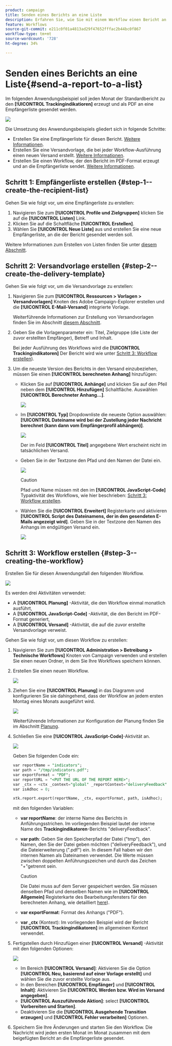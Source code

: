 ```yaml
---
product: campaign
title: Senden eines Berichts an eine Liste
description: Erfahren Sie, wie Sie mit einem Workflow einen Bericht an eine Liste senden.
feature: Workflows
source-git-commit: e211c0f01a4813ad29f47652fffac2b44bc0f867
workflow-type: tm+mt
source-wordcount: '728'
ht-degree: 34%

---
```



# Senden eines Berichts an eine Liste{#send-a-report-to-a-list}

Im folgenden Anwendungsbeispiel soll jeden Monat der Standardbericht zu den **[!UICONTROL Trackingindikatioren]** erzeugt und als PDF an eine Empfängerliste gesendet werden.

![](assets/use_case_report_intro.png)

Die Umsetzung des Anwendungsbeispiels gliedert sich in folgende Schritte:

* Erstellen Sie eine Empfängerliste für diesen Bericht. [Weitere Informationen](#step-1--create-the-recipient-list).
* Erstellen Sie eine Versandvorlage, die bei jeder Workflow-Ausführung einen neuen Versand erstellt. [Weitere Informationen](#step-2--create-the-delivery-template).
* Erstellen Sie einen Workflow, der den Bericht im PDF-Format erzeugt und an die Empfängerliste sendet. [Weitere Informationen](#step-3--create-the-workflow).

## Schritt 1: Empfängerliste erstellen {#step-1--create-the-recipient-list}

Gehen Sie wie folgt vor, um eine Empfängerliste zu erstellen:

1. Navigieren Sie zum **[!UICONTROL Profile und Zielgruppen]** klicken Sie auf die **[!UICONTROL Listen]** Link.
1. Klicken Sie auf die Schaltfläche **[!UICONTROL Erstellen]**.
1. Wählen Sie **[!UICONTROL Neue Liste]** aus und erstellen Sie eine neue Empfängerliste, an die der Bericht gesendet werden soll.

Weitere Informationen zum Erstellen von Listen finden Sie unter [diesem Abschnitt](../../v8/audiences/create-audiences.md).

## Schritt 2: Versandvorlage erstellen {#step-2--create-the-delivery-template}

Gehen Sie wie folgt vor, um die Versandvorlage zu erstellen:

1. Navigieren Sie zum **[!UICONTROL Ressourcen > Vorlagen > Versandvorlagen]** Knoten des Adobe Campaign-Explorer erstellen und die **[!UICONTROL E-Mail-Versand]** integrierte Vorlage.

   Weiterführende Informationen zur Erstellung von Versandvorlagen finden Sie im Abschnitt [diesem Abschnitt](../../v8/send/create-templates.md).

1. Geben Sie die Vorlagenparameter ein: Titel, Zielgruppe (die Liste der zuvor erstellten Empfänger), Betreff und Inhalt.

   Bei jeder Ausführung des Workflows wird die **[!UICONTROL Trackingindikatoren]** Der Bericht wird wie unter [Schritt 3: Workflow erstellen](#step-3--creating-the-workflow)).

1. Um die neueste Version des Berichts in den Versand einzubeziehen, müssen Sie einen **[!UICONTROL berechneten Anhang]** hinzufügen:

   * Klicken Sie auf **[!UICONTROL Anhänge]** und klicken Sie auf den Pfeil neben dem **[!UICONTROL Hinzufügen]** Schaltfläche. Auswählen **[!UICONTROL Berechneter Anhang...]**.

      ![](assets/use_case_report_4.png)

   * Im **[!UICONTROL Typ]** Dropdownliste die neueste Option auswählen: **[!UICONTROL Dateiname wird bei der Zustellung jeder Nachricht berechnet (kann dann vom Empfängerprofil abhängen)]**.

      ![](assets/use_case_report_5.png)

      Der im Feld **[!UICONTROL Titel]** angegebene Wert erscheint nicht im tatsächlichen Versand.

   * Geben Sie in der Textzone den Pfad und den Namen der Datei ein.

      ![](assets/use_case_report_6.png)

      >[!CAUTION]
      >
      >Pfad und Name müssen mit den im **[!UICONTROL JavaScript-Code]** Typaktivität des Workflows, wie hier beschrieben: [Schritt 3: Workflow erstellen](#step-3--creating-the-workflow).

   * Wählen Sie die **[!UICONTROL Erweitert]** Registerkarte und aktivieren **[!UICONTROL Script des Dateinamens, der in den gesendeten E-Mails angezeigt wird]**. Geben Sie in der Textzone den Namen des Anhangs im endgültigen Versand ein.

      ![](assets/use_case_report_6bis.png)

## Schritt 3: Workflow erstellen {#step-3--creating-the-workflow}

Erstellen Sie für diesen Anwendungsfall den folgenden Workflow.

![](assets/use_case_report_8.png)

Es werden drei Aktivitäten verwendet:

* A **[!UICONTROL Planung]** -Aktivität, die den Workflow einmal monatlich ausführt,
* A **[!UICONTROL JavaScript-Code]** -Aktivität, die den Bericht im PDF-Format generiert,
* A **[!UICONTROL Versand]** -Aktivität, die auf die zuvor erstellte Versandvorlage verweist.

Gehen Sie wie folgt vor, um diesen Workflow zu erstellen:

1. Navigieren Sie zum **[!UICONTROL Administration > Betreibung > Technische Workflows]** Knoten von Campaign verwenden und erstellen Sie einen neuen Ordner, in dem Sie Ihre Workflows speichern können.
1. Erstellen Sie einen neuen Workflow.

   ![](assets/use_case_report_7.png)

1. Ziehen Sie eine **[!UICONTROL Planung]** in das Diagramm und konfigurieren Sie sie dahingehend, dass der Workflow an jedem ersten Montag eines Monats ausgeführt wird.

   ![](assets/use_case_report_9.png)

   Weiterführende Informationen zur Konfiguration der Planung finden Sie im Abschnitt [Planung](scheduler.md).

1. Schließen Sie eine **[!UICONTROL JavaScript-Code]**-Aktivität an.

   ![](assets/use_case_report_10.png)

   Geben Sie folgenden Code ein:

   ```sql
   var reportName = "indicators";
   var path = "/tmp/indicators.pdf";
   var exportFormat = "PDF";
   var reportURL = "<PUT THE URL OF THE REPORT HERE>";
   var _ctx = <ctx _context="global" _reportContext="deliveryFeedback" />
   var isAdhoc = 0;
   
   xtk.report.export(reportName, _ctx, exportFormat, path, isAdhoc);
   ```


   mit den folgenden Variablen:

   * **var reportName**: der interne Name des Berichts in Anführungsstrichen. Im vorliegenden Beispiel lautet der interne Name des **Trackingindikatoren**-Berichts &quot;deliveryFeedback&quot;.
   * **var path**: Geben Sie den Speicherpfad der Datei (&quot;tmp&quot;), den Namen, den Sie der Datei geben möchten (&quot;deliveryFeedback&quot;), und die Dateierweiterung (&quot;.pdf&quot;) ein. In diesem Fall haben wir den internen Namen als Dateinamen verwendet. Die Werte müssen zwischen doppelten Anführungszeichen und durch das Zeichen &quot;+&quot;getrennt sein.

      >[!CAUTION]
      >
      >Die Datei muss auf dem Server gespeichert werden. Sie müssen denselben Pfad und denselben Namen wie im **[!UICONTROL Allgemein]** Registerkarte des Bearbeitungsfensters für den berechneten Anhang, wie detailliert [here](#step-2--create-the-delivery-template)).

   * **var exportFormat**: Format des Anhangs (&quot;PDF&quot;).
   * **var _ctx** (Kontext): Im vorliegenden Beispiel wird der Bericht **[!UICONTROL Trackingindikatoren]** im allgemeinen Kontext verwendet.

1. Fertigstellen durch Hinzufügen einer **[!UICONTROL Versand]** -Aktivität mit den folgenden Optionen:

   ![](assets/use_case_report_11.png)

   * Im Bereich **[!UICONTROL Versand]**: Aktivieren Sie die Option **[!UICONTROL Neu, basierend auf einer Vorlage erstellt]** und wählen Sie die zuvor erstellte Vorlage aus.
   * In den Bereichen **[!UICONTROL Empfänger]** und **[!UICONTROL Inhalt]**: Aktivieren Sie **[!UICONTROL Werden bzw. Wird im Versand angegeben]**.
   * **[!UICONTROL Auszuführende Aktion]**: select **[!UICONTROL Vorbereiten und Starten]**.
   * Deaktivieren Sie die **[!UICONTROL Ausgehende Transition erzeugen]** und **[!UICONTROL Fehler verarbeiten]** Optionen.

1. Speichern Sie Ihre Änderungen und starten Sie den Workflow. Die Nachricht wird jeden ersten Monat im Monat zusammen mit dem beigefügten Bericht an die Empfängerliste gesendet.